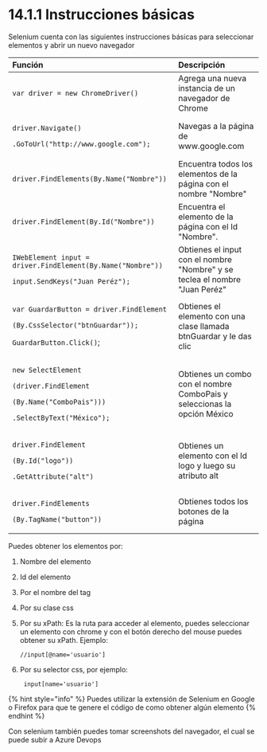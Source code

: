 # 14.1.1 Instrucciones básicas

Selenium cuenta con las siguientes instrucciones básicas para seleccionar elementos y abrir un nuevo navegador

<table>
  <thead>
    <tr>
      <th style="text-align:left">Funci&#xF3;n</th>
      <th style="text-align:left">Descripci&#xF3;n</th>
    </tr>
  </thead>
  <tbody>
    <tr>
      <td style="text-align:left"><code>var driver = new ChromeDriver()</code>
      </td>
      <td style="text-align:left">Agrega una nueva instancia de un navegador de Chrome</td>
    </tr>
    <tr>
      <td style="text-align:left">
        <p><code>driver.Navigate()</code>
        </p>
        <p><code>.GoToUrl(&quot;http://www.google.com&quot;);</code>
        </p>
      </td>
      <td style="text-align:left">Navegas a la p&#xE1;gina de www.google.com</td>
    </tr>
    <tr>
      <td style="text-align:left"><code>driver.FindElements(By.Name(&quot;Nombre&quot;))</code>
      </td>
      <td style="text-align:left">Encuentra todos los elementos de la p&#xE1;gina con el nombre &quot;Nombre&quot;</td>
    </tr>
    <tr>
      <td style="text-align:left"><code>driver.FindElement(By.Id(&quot;Nombre&quot;))</code>
      </td>
      <td style="text-align:left">Encuentra el elemento de la p&#xE1;gina con el Id &quot;Nombre&quot;.</td>
    </tr>
    <tr>
      <td style="text-align:left">
        <p><code>IWebElement input = driver.FindElement(By.Name(&quot;Nombre&quot;))</code>
        </p>
        <p><code>input.SendKeys(&quot;Juan Per&#xE9;z&quot;);</code>
        </p>
      </td>
      <td style="text-align:left">Obtienes el input con el nombre &quot;Nombre&quot; y se teclea el nombre
        &quot;Juan Per&#xE9;z&quot;</td>
    </tr>
    <tr>
      <td style="text-align:left">
        <p><code>var GuardarButton = driver.FindElement</code>
        </p>
        <p><code>(By.CssSelector(&quot;btnGuardar&quot;));</code>
        </p>
        <p><code>GuardarButton.Click()</code>;</p>
      </td>
      <td style="text-align:left">Obtienes el elemento con una clase llamada btnGuardar y le das clic</td>
    </tr>
    <tr>
      <td style="text-align:left">
        <p><code>new SelectElement</code>
        </p>
        <p><code>(driver.FindElement</code>
        </p>
        <p><code>(By.Name(&quot;ComboPais&quot;)))</code>
        </p>
        <p><code>.SelectByText(&quot;M&#xE9;xico&quot;);</code>
        </p>
      </td>
      <td style="text-align:left">Obtienes un combo con el nombre ComboPais y seleccionas la opci&#xF3;n
        M&#xE9;xico</td>
    </tr>
    <tr>
      <td style="text-align:left">
        <p><code>driver.FindElement</code>
        </p>
        <p><code>(By.Id(&quot;logo&quot;))</code>
        </p>
        <p><code>.GetAttribute(&quot;alt&quot;)</code>
        </p>
      </td>
      <td style="text-align:left">Obtienes un elemento con el Id logo y luego su atributo alt</td>
    </tr>
    <tr>
      <td style="text-align:left">
        <p><code>driver.FindElements</code>
        </p>
        <p><code>(By.TagName(&quot;button&quot;))</code>
        </p>
      </td>
      <td style="text-align:left">Obtienes todos los botones de la p&#xE1;gina</td>
    </tr>
  </tbody>
</table>

Puedes obtener los elementos por:

1. Nombre del elemento
2. Id del elemento
3. Por el nombre del tag 
4. Por su clase css
5. Por su xPath: Es la ruta para acceder al elemento, puedes seleccionar un elemento con chrome y con el botón derecho del mouse puedes obtener su xPath. Ejemplo: 

   ```text
   //input[@name='usuario']
   ```

6. Por su selector css, por ejemplo:  

   ```text
    input[name='usuario']
   ```

{% hint style="info" %}
Puedes utilizar la extensión de Selenium en Google o Firefox para que te genere el código de como obtener algún elemento
{% endhint %}

Con selenium también puedes tomar screenshots del navegador, el cual se puede subir a Azure Devops



